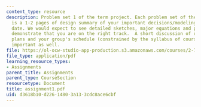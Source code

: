 ```yaml
---
content_type: resource
description: Problem set 1 of the term project. Each problem set of the term project
  is a 1-2 pages of design summary of your important decisions/modeling/progress to
  date. We would expect to see detailed sketches, major equations and plots which
  demonstrate that you are on the right track.  A short discussion of risks/mitigation
  plans and your group's schedule (constrained by the syllabus of course) would be
  important as well.
file: https://ol-ocw-studio-app-production.s3.amazonaws.com/courses/2-76-multi-scale-system-design-fall-2004/d3618b10d22614803a133cdc8ace6cbf_assignment1.pdf
file_type: application/pdf
learning_resource_types:
- Assignments
parent_title: Assignments
parent_type: CourseSection
resourcetype: Document
title: assignment1.pdf
uid: d3618b10-d226-1480-3a13-3cdc8ace6cbf
---
```

